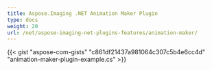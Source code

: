 ```yaml
---
title: Aspose.Imaging .NET Animation Maker Plugin
type: docs
weight: 20
url: /net/aspose-imaging-net-plugins-features/animation-maker/
---
```




{{< gist "aspose-com-gists" "c861df21437a981064c307c5b4e6cc4d" "animation-maker-plugin-example.cs" >}}
